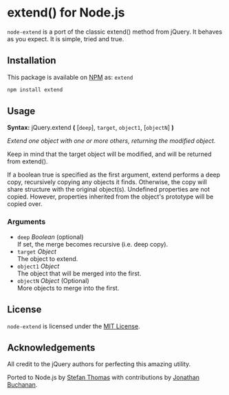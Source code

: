 # extend() for Node.js

`node-extend` is a port of the classic extend() method from jQuery. It behaves as you expect. It is simple, tried and true.

## Installation

This package is available on [NPM](https://npmjs.org/) as: `extend`

``` sh
npm install extend
```

## Usage

**Syntax:** jQuery.extend **(** [`deep`], `target`, `object1`, [`objectN`] **)** 

*Extend one object with one or more others, returning the modified object.*

Keep in mind that the target object will be modified, and will be returned from extend().

If a boolean true is specified as the first argument, extend performs a deep copy, recursively copying any objects it finds. Otherwise, the copy will share structure with the original object(s).
Undefined properties are not copied. However, properties inherited from the object's prototype will be copied over.

### Arguments

* `deep` *Boolean* (optional)  
If set, the merge becomes recursive (i.e. deep copy).
* `target`	*Object*  
The object to extend.
* `object1`	*Object*  
The object that will be merged into the first.
* `objectN` *Object* (Optional)  
More objects to merge into the first.

## License

`node-extend` is licensed under the [MIT License](http://opensource.org/licenses/MIT).

## Acknowledgements

All credit to the jQuery authors for perfecting this amazing utility.

Ported to Node.js by [Stefan Thomas](https://github.com/justmoon) with contributions by [Jonathan Buchanan](https://github.com/insin).
